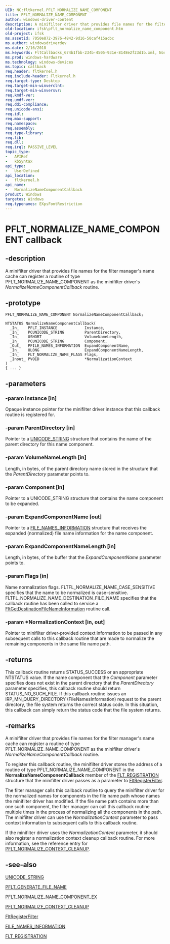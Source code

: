 ```yaml
---
UID: NC:fltkernel.PFLT_NORMALIZE_NAME_COMPONENT
title: PFLT_NORMALIZE_NAME_COMPONENT
author: windows-driver-content
description: A minifilter driver that provides file names for the filter manager's name cache can register a routine of type PFLT_NORMALIZE_NAME_COMPONENT as the minifilter driver's NormalizeNameComponentCallback routine.
old-location: ifsk\pflt_normalize_name_component.htm
old-project: ifsk
ms.assetid: 7050e872-3976-4842-9d16-50caf415acbc
ms.author: windowsdriverdev
ms.date: 2/16/2018
ms.keywords: FltCallbacks_674b1fbb-234b-4505-931e-8148e2f23d1b.xml, NormalizeNameComponentCallback, NormalizeNameComponentCallback routine [Installable File System Drivers], PFLT_NORMALIZE_NAME_COMPONENT, fltkernel/NormalizeNameComponentCallback, ifsk.pflt_normalize_name_component
ms.prod: windows-hardware
ms.technology: windows-devices
ms.topic: callback
req.header: fltkernel.h
req.include-header: Fltkernel.h
req.target-type: Desktop
req.target-min-winverclnt: 
req.target-min-winversvr: 
req.kmdf-ver: 
req.umdf-ver: 
req.ddi-compliance: 
req.unicode-ansi: 
req.idl: 
req.max-support: 
req.namespace: 
req.assembly: 
req.type-library: 
req.lib: 
req.dll: 
req.irql: PASSIVE_LEVEL
topic_type:
-	APIRef
-	kbSyntax
api_type:
-	UserDefined
api_location:
-	fltkernel.h
api_name:
-	NormalizeNameComponentCallback
product: Windows
targetos: Windows
req.typenames: EXpsFontRestriction
---
```


# PFLT_NORMALIZE_NAME_COMPONENT callback


## -description


A minifilter driver that provides file names for the filter manager's name cache can register a routine of type PFLT_NORMALIZE_NAME_COMPONENT as the minifilter driver's <i>NormalizeNameComponentCallback</i> routine. 


## -prototype


````
PFLT_NORMALIZE_NAME_COMPONENT NormalizeNameComponentCallback;

NTSTATUS NormalizeNameComponentCallback(
  _In_    PFLT_INSTANCE            Instance,
  _In_    PCUNICODE_STRING         ParentDirectory,
  _In_    USHORT                   VolumeNameLength,
  _In_    PCUNICODE_STRING         Component,
  _Out_   PFILE_NAMES_INFORMATION  ExpandComponentName,
  _In_    ULONG                    ExpandComponentNameLength,
  _In_    FLT_NORMALIZE_NAME_FLAGS Flags,
  _Inout_ PVOID                    *NormalizationContext
)
{ ... }
````


## -parameters




### -param Instance [in]

Opaque instance pointer for the minifilter driver instance that this callback routine is registered for. 


### -param ParentDirectory [in]

Pointer to a <a href="..\wudfwdm\ns-wudfwdm-_unicode_string.md">UNICODE_STRING</a> structure that contains the name of the parent directory for this name component. 


### -param VolumeNameLength [in]

Length, in bytes, of the parent directory name stored in the structure that the <i>ParentDirectory</i> parameter points to. 


### -param Component [in]

Pointer to a UNICODE_STRING structure that contains the name component to be expanded. 


### -param ExpandComponentName [out]

Pointer to a <a href="..\ntifs\ns-ntifs-_file_names_information.md">FILE_NAMES_INFORMATION</a> structure that receives the expanded (normalized) file name information for the name component. 


### -param ExpandComponentNameLength [in]

Length, in bytes, of the buffer that the <i>ExpandComponentName</i> parameter points to. 


### -param Flags [in]

Name normalization flags.  FLTFL_NORMALIZE_NAME_CASE_SENSITIVE specifies that the name to be normalized is case-sensitive.  FLTFL_NORMALIZE_NAME_DESTINATION_FILE_NAME specifies that the callback routine has been called to service a <a href="..\fltkernel\nf-fltkernel-fltgetdestinationfilenameinformation.md">FltGetDestinationFileNameInformation</a> routine call.


### -param *NormalizationContext [in, out]

Pointer to minifilter driver-provided context information to be passed in any subsequent calls to this callback routine that are made to normalize the remaining components in the same file name path. 


## -returns



This callback routine returns STATUS_SUCCESS or an appropriate NTSTATUS value. If the name component that the <i>Component</i> parameter specifies does not exist in the parent directory that the <i>ParentDirectory</i> parameter specifies, this callback routine should return STATUS_NO_SUCH_FILE. If this callback routine issues an IRP_MN_QUERY_DIRECTORY (FileNamesInformation) request to the parent directory, the file system returns the correct status code. In this situation, this callback can simply return the status code that the file system returns.




## -remarks



A minifilter driver that provides file names for the filter manager's name cache can register a routine of type PFLT_NORMALIZE_NAME_COMPONENT as the minifilter driver's <i>NormalizeNameComponentCallback</i> routine. 

To register this callback routine, the minifilter driver stores the address of a routine of type PFLT_NORMALIZE_NAME_COMPONENT in the <b>NormalizeNameComponentCallback</b> member of the <a href="..\fltkernel\ns-fltkernel-_flt_registration.md">FLT_REGISTRATION</a> structure that the minifilter driver passes as a parameter to <a href="..\fltkernel\nf-fltkernel-fltregisterfilter.md">FltRegisterFilter</a>. 

The filter manager calls this callback routine to query the minifilter driver for the normalized names for components in the file name path whose names the minifilter driver has modified. If the file name path contains more than one such component, the filter manager can call this callback routine multiple times in the process of normalizing all the components in the path. The minifilter driver can use the <i>NormalizationContext</i> parameter to pass context information to subsequent calls to this callback routine. 

If the minifilter driver uses the <i>NormalizationContext</i> parameter, it should also register a normalization context cleanup callback routine. For more information, see the reference entry for <a href="..\fltkernel\nc-fltkernel-pflt_normalize_context_cleanup.md">PFLT_NORMALIZE_CONTEXT_CLEANUP</a>. 




## -see-also

<a href="..\wudfwdm\ns-wudfwdm-_unicode_string.md">UNICODE_STRING</a>



<a href="..\fltkernel\nc-fltkernel-pflt_generate_file_name.md">PFLT_GENERATE_FILE_NAME</a>



<a href="..\fltkernel\nc-fltkernel-pflt_normalize_name_component_ex.md">PFLT_NORMALIZE_NAME_COMPONENT_EX</a>



<a href="..\fltkernel\nc-fltkernel-pflt_normalize_context_cleanup.md">PFLT_NORMALIZE_CONTEXT_CLEANUP</a>



<a href="..\fltkernel\nf-fltkernel-fltregisterfilter.md">FltRegisterFilter</a>



<a href="..\ntifs\ns-ntifs-_file_names_information.md">FILE_NAMES_INFORMATION</a>



<a href="..\fltkernel\ns-fltkernel-_flt_registration.md">FLT_REGISTRATION</a>



 

 


